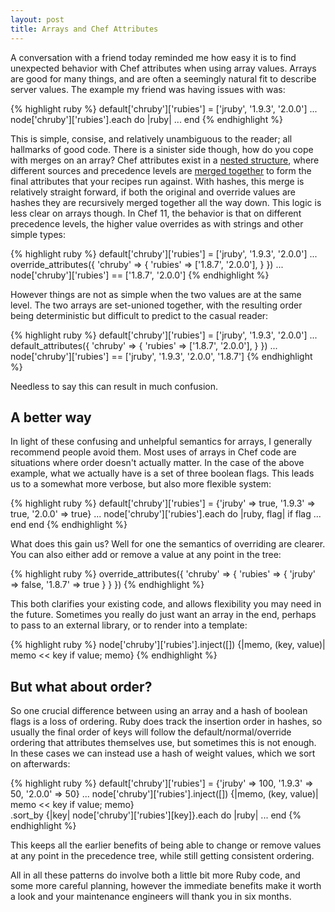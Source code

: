 ```yaml
---
layout: post
title: Arrays and Chef Attributes
---
```


A conversation with a friend today reminded me how easy it is to find unexpected behavior with Chef attributes when using array values. Arrays are good for many things, and are often a seemingly natural fit to describe server values. The example my friend was having issues with was:

{% highlight ruby %}
default['chruby']['rubies'] = ['jruby', '1.9.3', '2.0.0']
...
node['chruby']['rubies'].each do |ruby|
    ...
end
{% endhighlight %}

This is simple, consise, and relatively unambiguous to the reader; all hallmarks of good code. There is a sinister side though, how do you cope with merges on an array? Chef attributes exist in a [nested structure](http://docs.opscode.com/essentials_cookbook_attribute_files.html#attribute-precedence), where different sources and precedence levels are [merged together](https://github.com/opscode/chef/blob/master/lib/chef/mixin/deep_merge.rb) to form the final attributes that your recipes run against. With hashes, this merge is relatively straight forward, if both the original and override values are hashes they are recursively merged together all the way down. This logic is less clear on arrays though. In Chef 11, the behavior is that on different precedence levels, the higher value overrides as with strings and other simple types:

{% highlight ruby %}
default['chruby']['rubies'] = ['jruby', '1.9.3', '2.0.0']
...
override_attributes({
  'chruby' => {
    'rubies' => ['1.8.7', '2.0.0'],
  }
})
...
node['chruby']['rubies'] == ['1.8.7', '2.0.0']
{% endhighlight %}

However things are not as simple when the two values are at the same level. The two arrays are set-unioned together, with the resulting order being deterministic but difficult to predict to the casual reader:

{% highlight ruby %}
default['chruby']['rubies'] = ['jruby', '1.9.3', '2.0.0']
...
default_attributes({
  'chruby' => {
    'rubies' => ['1.8.7', '2.0.0'],
  }
})
...
node['chruby']['rubies'] == ['jruby', '1.9.3', '2.0.0', '1.8.7']
{% endhighlight %}

Needless to say this can result in much confusion.

## A better way

In light of these confusing and unhelpful semantics for arrays, I generally recommend people avoid them. Most uses of arrays in Chef code are situations where order doesn't actually matter. In the case of the above example, what we actually have is a set of three boolean flags. This leads us to a somewhat more verbose, but also more flexible system:

{% highlight ruby %}
default['chruby']['rubies'] = {'jruby' => true, '1.9.3' => true, '2.0.0' => true}
...
node['chruby']['rubies'].each do |ruby, flag|
  if flag
    ...
  end
end
{% endhighlight %}

What does this gain us? Well for one the semantics of overriding are clearer. You can also either add or remove a value at any point in the tree:

{% highlight ruby %}
override_attributes({
  'chruby' => {
    'rubies' => {
      'jruby' => false,
      '1.8.7' => true
    }
  }
})
{% endhighlight %}

This both clarifies your existing code, and allows flexibility you may need in the future. Sometimes you really do just want an array in the end, perhaps to pass to an external library, or to render into a template:

{% highlight ruby %}
node['chruby']['rubies'].inject([]) {|memo, (key, value)| memo << key if value; memo}
{% endhighlight %}

## But what about order?

So one crucial difference between using an array and a hash of boolean flags is a loss of ordering. Ruby does track the insertion order in hashes, so usually the final order of keys will follow the default/normal/override ordering that attributes themselves use, but sometimes this is not enough. In these cases we can instead use a hash of weight values, which we sort on afterwards:

{% highlight ruby %}
default['chruby']['rubies'] = {'jruby' => 100, '1.9.3' => 50, '2.0.0' => 50}
...
node['chruby']['rubies'].inject([]) {|memo, (key, value)| memo << key if value; memo} \
.sort_by {|key| node['chruby']['rubies'][key]}.each do |ruby|
  ...
end
{% endhighlight %}

This keeps all the earlier benefits of being able to change or remove values at any point in the precedence tree, while still getting consistent ordering.

All in all these patterns do involve both a little bit more Ruby code, and some more careful planning, however the immediate benefits make it worth a look and your maintenance engineers will thank you in six months.
